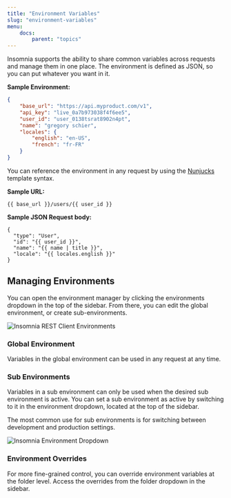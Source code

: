 ```yaml
---
title: "Environment Variables"
slug: "environment-variables"
menu:
    docs:
        parent: "topics"
---
```


Insomnia supports the ability to share common variables across requests and manage them
in one place. The environment is defined as JSON, so you can put whatever you want in it. 

**Sample Environment:**

```json
{
	"base_url": "https://api.myproduct.com/v1",
	"api_key": "live_0a7b973038f4f6ee5",
	"user_id": "user_0138tsrat8902n4pt",
	"name": "gregory schier",
	"locales": {
		"english": "en-US",
		"french": "fr-FR"
	}
}
```

You can reference the environment in any request by using the
[Nunjucks](https://mozilla.github.io/nunjucks/) template syntax.


**Sample URL:**

```twig
{{ base_url }}/users/{{ user_id }}
```


**Sample JSON Request body:**

```twig
{
  "type": "User",
  "id": "{{ user_id }}",
  "name": "{{ name | title }}",
  "locale": "{{ locales.english }}"
}
```


## Managing Environments

You can open the environment manager by clicking the environments dropdown in the top of the sidebar.
From there, you can edit the global environment, or create sub-environments.

![Insomnia REST Client Environments](/images/docs/environments.png)


### Global Environment

Variables in the global environment can be used in any request at any time. 


### Sub Environments

Variables in a sub environment can only be used when the desired sub environment is active. You can 
set a sub environment as active by switching to it in the environment dropdown, located at the top
of the sidebar.

The most common use for sub environments is for switching between development and production
settings.

![Insomnia Environment Dropdown](/images/docs/environment-dropdown.png)


### Environment Overrides

For more fine-grained control, you can override environment variables at the folder level. Access
the overrides from the folder dropdown in the sidebar.
